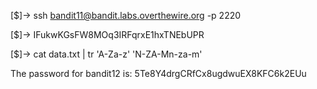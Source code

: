 [$]-> ssh bandit11@bandit.labs.overthewire.org -p 2220

[$]-> IFukwKGsFW8MOq3IRFqrxE1hxTNEbUPR

[$]-> cat data.txt | tr 'A-Za-z' 'N-ZA-Mn-za-m'


The password for bandit12 is: 5Te8Y4drgCRfCx8ugdwuEX8KFC6k2EUu
